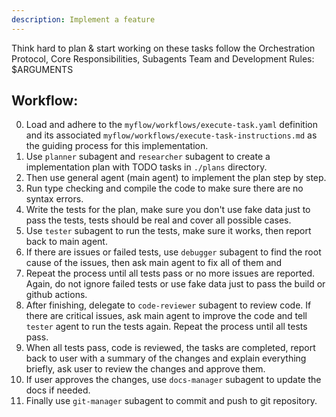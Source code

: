 ```yaml
---
description: Implement a feature
---
```


Think hard to plan & start working on these tasks follow the Orchestration Protocol, Core Responsibilities, Subagents Team and Development Rules: 
<tasks>$ARGUMENTS</tasks>

## Workflow:
0. Load and adhere to the `myflow/workflows/execute-task.yaml` definition and its associated `myflow/workflows/execute-task-instructions.md` as the guiding process for this implementation.
1. Use `planner` subagent and `researcher` subagent to create a implementation plan with TODO tasks in `./plans` directory.
2. Then use general agent (main agent) to implement the plan step by step.
3. Run type checking and compile the code to make sure there are no syntax errors.
4. Write the tests for the plan, make sure you don't use fake data just to pass the tests, tests should be real and cover all possible cases.
5. Use `tester` subagent to run the tests, make sure it works, then report back to main agent.
6. If there are issues or failed tests, use `debugger` subagent to find the root cause of the issues, then ask main agent to fix all of them and 
7. Repeat the process until all tests pass or no more issues are reported. Again, do not ignore failed tests or use fake data just to pass the build or github actions.
8. After finishing, delegate to `code-reviewer` subagent to review code. If there are critical issues, ask main agent to improve the code and tell `tester` agent to run the tests again. Repeat the process until all tests pass.
9. When all tests pass, code is reviewed, the tasks are completed, report back to user with a summary of the changes and explain everything briefly, ask user to review the changes and approve them.
10. If user approves the changes, use `docs-manager` subagent to update the docs if needed.
11. Finally use `git-manager` subagent to commit and push to git repository.

